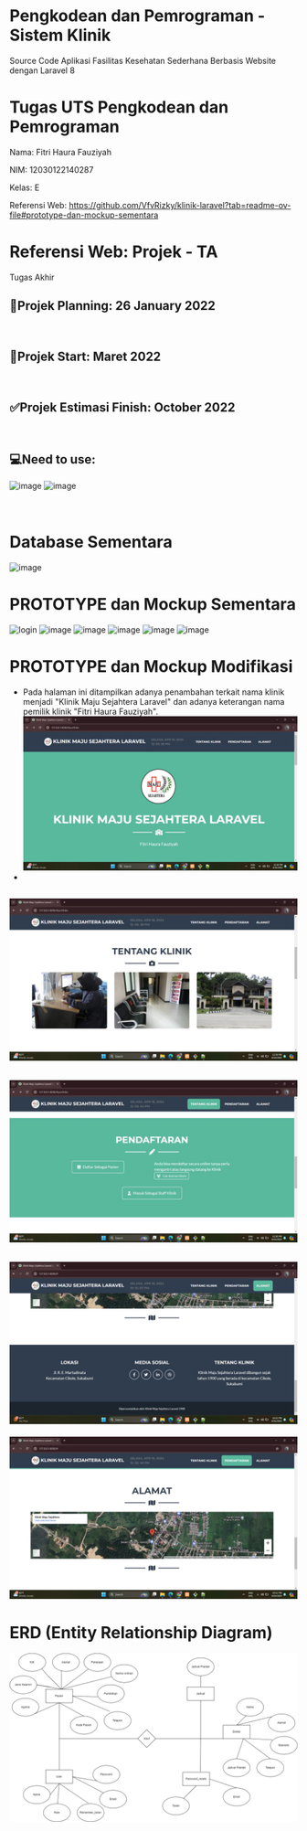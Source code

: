 # Pengkodean dan Pemrograman - Sistem Klinik 
Source Code Aplikasi Fasilitas Kesehatan Sederhana Berbasis Website dengan Laravel 8
# Tugas UTS Pengkodean dan Pemrograman 
Nama: Fitri Haura Fauziyah

NIM: 12030122140287

Kelas: E

Referensi Web: https://github.com/VfvRizky/klinik-laravel?tab=readme-ov-file#prototype-dan-mockup-sementara
# Referensi Web: Projek - TA
Tugas Akhir
<br/>
## 🛑Projek Planning: 26 January 2022
<br/>

## 🔰Projek Start: Maret 2022
<br/>

## ✅Projek Estimasi Finish: October 2022
<br/>

## 💻Need to use:
![image](https://user-images.githubusercontent.com/73746365/173214119-b2b243e6-3c53-4372-a244-507ddcc58f8f.png)
![image](https://user-images.githubusercontent.com/73746365/173214276-690300ff-3541-4ba9-9de7-5dd75230ccf7.png)
<br/>
<br/>
<br/>

# Database Sementara
![image](https://user-images.githubusercontent.com/73746365/193379611-2040b141-275f-4cef-8ac4-d6e67f4e012c.png)

# PROTOTYPE dan Mockup Sementara
![login](https://user-images.githubusercontent.com/73746365/158311492-b93f8117-6eaa-4ddd-aae4-9b8a95684b38.png)
![image](https://user-images.githubusercontent.com/73746365/193379210-cf9f6511-598e-4867-a4ff-92f5dcffbb44.png)
![image](https://user-images.githubusercontent.com/73746365/193379427-89fa6d3f-57ef-4933-ba80-8c6b7124f3b6.png)
![image](https://user-images.githubusercontent.com/73746365/193379256-f960324d-b61c-492a-a409-4fb568cff848.png)
![image](https://user-images.githubusercontent.com/73746365/193379266-f43d2d22-8f8f-4531-a509-736d39f9d337.png)
![image](https://user-images.githubusercontent.com/73746365/193379449-c468d36a-82e6-4c90-bc46-d534859f0853.png)

# PROTOTYPE dan Mockup Modifikasi
- Pada halaman ini ditampilkan adanya penambahan terkait nama klinik menjadi "Klinik Maju Sejahtera Laravel" dan adanya keterangan nama pemilik klinik "Fitri Haura Fauziyah".
![login](https://github.com/FitriHauraFauziyah/PengkodeanDanPemrograman-SistemKlinik/blob/main/Halaman%20Utama.jpeg)
-
![login](https://github.com/FitriHauraFauziyah/PengkodeanDanPemrograman-SistemKlinik/blob/main/Tentang%20Klinik%20-%20Dokumentasi.jpeg)
-
![login](https://github.com/FitriHauraFauziyah/PengkodeanDanPemrograman-SistemKlinik/blob/main/Tentang%20Klinik%20-%20Pendaftaran.jpeg)
-
![login](https://github.com/FitriHauraFauziyah/PengkodeanDanPemrograman-SistemKlinik/blob/main/Alamat%20-%20Informasi%20Klinik.jpeg)
-
![login](https://github.com/FitriHauraFauziyah/PengkodeanDanPemrograman-SistemKlinik/blob/main/Alamat%20-%20Peta%20Lokasi.jpeg)

# ERD (Entity Relationship Diagram)
![image](https://github.com/FitriHauraFauziyah/PengkodeanDanPemrograman-SistemKlinik/blob/main/SISTEM%20KLINIK%20-%20ERD.drawio.png)

